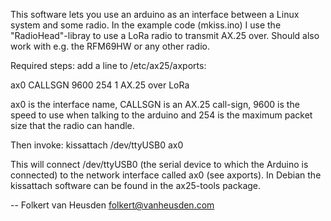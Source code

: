 This software lets you use an arduino as an interface between a Linux system and some radio.
In the example code (mkiss.ino) I use the "RadioHead"-libray to use a LoRa radio to transmit AX.25 over.
Should also work with e.g. the RFM69HW or any other radio.

Required steps:
add a line to /etc/ax25/axports:

ax0	CALLSGN	9600	254	1	AX.25 over LoRa

ax0 is the interface name, CALLSGN is an AX.25 call-sign, 9600 is the speed to use when talking to the arduino and 254 is the maximum packet size that the radio can handle.

Then invoke:
kissattach /dev/ttyUSB0 ax0

This will connect /dev/ttyUSB0 (the serial device to which the Arduino is connected) to the network interface called ax0 (see axports).
In Debian the kissattach software can be found in the ax25-tools package.


-- Folkert van Heusden
folkert@vanheusden.com
